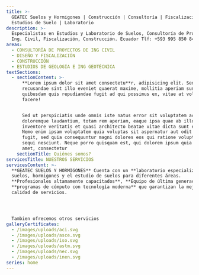```yaml
---
title: >-
  GEATEC Suelos y Hormigones | Construcción | Consultoría | Fiscalización |
  Estudios de Suelo | Laboratorio
description: >-
  Especialistas en Estudios y Laboratorio de Suelos, Consultoría de Proyectos de
  Ing. Civil, Fiscalización, Construcción. Ecuador Tlf: +593 995 850 844
areas:
  - CONSULTORÍA DE PROYECTOS DE ING CIVIL
  - DISEÑO Y FISCALIZACIÓN
  - CONSTRUCCIÓN
  - ESTUDIOS DE GEOLOGÍA E ING GEOTÉCNICA
textSections:
  - sectionContent: >-
      **Lorem ipsum dolor sit amet consectetu**r, adipisicing elit. Sed
      recusandae sint illo eveniet quaerat maxime, mollitia aperiam sunt
      quibusdam quis repudiandae fugit ad qui possimus ex, vitae at voluptatum
      facere!


      Sed ut perspiciatis unde omnis iste natus error sit voluptatem accusantium
      doloremque laudantium, totam rem aperiam, eaque ipsa quae ab illo
      inventore veritatis et quasi architecto beatae vitae dicta sunt explicabo.
      Nemo enim ipsam voluptatem quia voluptas sit aspernatur aut odit aut
      fugit, sed quia consequuntur magni dolores eos qui ratione voluptatem
      sequi nesciunt. Neque porro quisquam est, qui dolorem ipsum quia dolor sit
      amet, consectetur
    sectionTitle: Quiénes somos?
servicesTitle: NUESTROS SERVICIOS
servicesContent: >-
  **GEATEC SUELOS Y HORMIGONES** Cuenta con un **laboratorio especializado** en
  suelos, hormigones y el estudio de suelos para diferentes áreas.
  **Profesionales altamamente capacitados**, **Equipo de última generación** y
  **programas de cómputo con tecnología moderna** que garantizan la mejor
  calidad de servicios.




  Tambien ofrecemos otros servicios
galleryCertificates:
  - /images/uploads/aci.svg
  - /images/uploads/asce.svg
  - /images/uploads/iso.svg
  - /images/uploads/astm.svg
  - /images/uploads/nec.svg
  - /images/uploads/inen.svg
series: home
---
```



